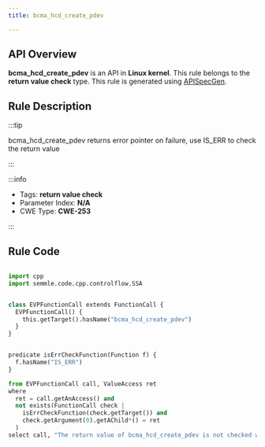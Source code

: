 ```yaml
---
title: bcma_hcd_create_pdev

---
```



## API Overview
**bcma_hcd_create_pdev** is an API in **Linux kernel**. This rule belongs to the **return value check** type. This rule is generated using [APISpecGen](../../tools/APISpecGen).
## Rule Description

:::tip

bcma_hcd_create_pdev returns error pointer on failure, use IS_ERR to check the return value

:::

:::info

- Tags: **return value check**
- Parameter Index: **N/A**
- CWE Type: **CWE-253**

:::

## Rule Code
```python

import cpp
import semmle.code.cpp.controlflow.SSA


class EVPFunctionCall extends FunctionCall {
  EVPFunctionCall() {
    this.getTarget().hasName("bcma_hcd_create_pdev")
  }
}


predicate isErrCheckFunction(Function f) {
  f.hasName("IS_ERR") 
}

from EVPFunctionCall call, ValueAccess ret
where
  ret = call.getAnAccess() and
  not exists(FunctionCall check |
    isErrCheckFunction(check.getTarget()) and
    check.getArgument(0).getAChild*() = ret
  )
select call, "The return value of bcma_hcd_create_pdev is not checked with IS_ERR."
    
```